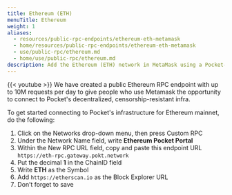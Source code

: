 ```yaml
---
title: Ethereum (ETH)
menuTitle: Ethereum
weight: 1
aliases:
  - resources/public-rpc-endpoints/ethereum-eth-metamask
  - home/resources/public-rpc-endpoints/ethereum-eth-metamask
  - use/public-rpc/ethereum.md
  - home/use/public-rpc/ethereum.md
description: Add the Ethereum (ETH) network in MetaMask using a Pocket-powered RPC endpoint.
---
```



{{< youtube  >}}
We have created a public Ethereum RPC endpoint with up to 10M requests per day to give people who use Metamask the opportunity to connect to Pocket's decentralized, censorship-resistant infra.

To get started connecting to Pocket's infrastructure for Ethereum mainnet, do the following:

1. Click on the Networks drop-down menu, then press Custom RPC
2. Under the Network Name field, write **Ethereum Pocket Portal**
3. Within the New RPC URL field, copy and paste this endpoint URL `https://eth-rpc.gateway.pokt.network`
4. Put the decimal **1** in the ChainID field
5. Write **ETH** as the Symbol
6. Add `https://etherscan.io` as the Block Explorer URL
7. Don’t forget to save

